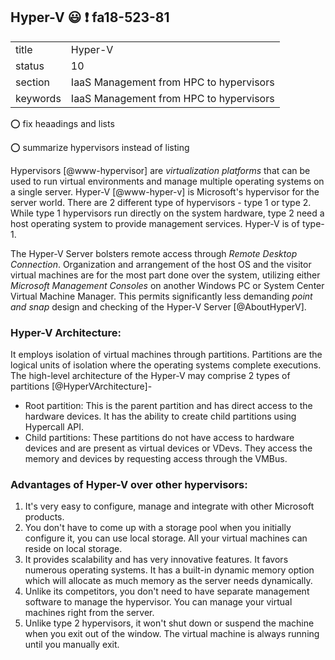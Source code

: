 ## Hyper-V :smiley: :exclamation: fa18-523-81


|          |                                         |
| -------- | --------------------------------------- |
| title    | Hyper-V                                 | 
| status   | 10                                      |
| section  | IaaS Management from HPC to hypervisors |
| keywords | IaaS Management from HPC to hypervisors |

:o: fix heaadings and lists

:o: summarize hypervisors instead of listing
     
Hypervisors [@www-hypervisor] are *virtualization platforms* that can be used to run virtual environments and manage multiple operating systems on a single server. Hyper-V [@www-hyper-v] is Microsoft\'s hypervisor for the server world. There are 2 different type of hypervisors \- type 1 or type 2. While type 1 hypervisors run directly on the system hardware, type 2 need a host operating system to provide management services. Hyper-V is of type-1.

The Hyper-V Server bolsters remote access through *Remote Desktop Connection*. Organization and arrangement of the host OS and the visitor virtual machines are for the most part done over the system, utilizing either *Microsoft Management Consoles* on another Windows PC or System Center Virtual Machine Manager. This permits significantly less demanding *point and snap* design and checking of the Hyper-V Server [@AboutHyperV].

### Hyper-V Architecture:
It employs isolation of virtual machines through partitions. Partitions are the logical units of isolation where the operating systems complete executions. The high-level architecture of the Hyper-V may comprise 2 types of partitions [@HyperVArchitecture]\- 
* Root partition: This is the parent partition and has direct access to the hardware devices. It has the ability to create child partitions using Hypercall API.
* Child partitions: These partitions do not have access to hardware devices and are present as virtual devices or VDevs. They access the memory and devices by requesting access through the VMBus. 

### Advantages of Hyper-V over other hypervisors:
1. It\'s very easy to configure, manage and integrate with other Microsoft products. 
2. You don\'t have to come up with a storage pool when you initially configure it, you can use local storage. All your virtual machines can reside on local storage.
3. It provides scalability and has very innovative features.  It favors numerous operating systems. It has a built-in dynamic memory option which will allocate as much memory as the server needs dynamically.
4. Unlike its competitors, you don\'t need to have separate management software to manage the hypervisor. You can manage your virtual machines right from the server. 
5. Unlike type 2 hypervisors, it won\'t shut down or suspend the machine when you exit out of the window. The virtual machine is always running until you manually exit.


